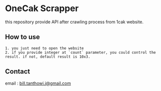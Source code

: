 # OneCak Scrapper

this repository provide API after crawling process from 1cak website.

## How to use

    1. you just need to open the website
    2. if you provide integer at `count` parameter, you could control the result. if not, default result is 10x3.
    
## Contact

email : bill.tanthowi.j@gmail.com
